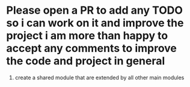 # Please open a PR to add any TODO so i can work on it and improve the project i am more than happy to accept any comments to improve the code and project in general

1. create a shared module that are extended by all other main modules
